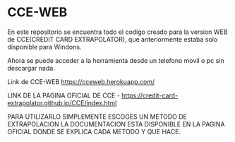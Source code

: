 # CCE-WEB


En este repositorio se encuentra todo el codigo creado para la version WEB de CCE(CREDIT CARD EXTRAPOLATOR), que anteriormente estaba solo disponible para Windons.

Ahora se puede acceder a la herramienta desde un telefono movil o pc sin descargar nada.

Link de CCE-WEB https://cceweb.herokuapp.com/ 


LINK DE LA PAGINA OFICIAL DE CCE - https://credit-card-extrapolator.github.io/CCE/index.html

PARA UTILIZARLO SIMPLEMENTE ESCOGES UN METODO DE EXTRAPOLACION LA DOCUMENTACION ESTA DISPONIBLE EN LA PAGINA OFICIAL DONDE SE EXPLICA CADA METODO Y QUE HACE.


